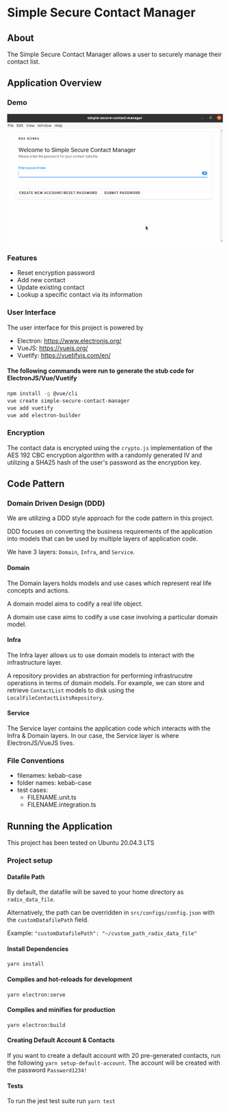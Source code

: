 # Simple Secure Contact Manager

## About

The Simple Secure Contact Manager allows a user to securely manage their contact list.

## Application Overview

### Demo

![Alt Text](demo.gif)

### Features

- Reset encryption password
- Add new contact
- Update existing contact
- Lookup a specific contact via its information

### User Interface

The user interface for this project is powered by

- Electron: https://www.electronjs.org/
- VueJS: https://vuejs.org/
- Vuetify: https://vuetifyjs.com/en/

#### The following commands were run to generate the stub code for ElectronJS/Vue/Vuetify

```bash
npm install -g @vue/cli
vue create simple-secure-contact-manager
vue add vuetify
vue add electron-builder
```

### Encryption

The contact data is encrypted using the `crypto.js` implementation of the AES 192 CBC encryption algorithm with a randomly generated IV and utilizing a
SHA25 hash of the user's password as the encryption key.

## Code Pattern

### Domain Driven Design (DDD)

We are utilizing a DDD style approach for the code pattern in this project.

DDD focuses on converting the business requirements of the application into models that can be used by multiple layers
of application code.

We have 3 layers: `Domain`, `Infra`, and `Service`.

#### Domain

The Domain layers holds models and use cases which represent real life concepts and actions.

A domain model aims to codify a real life object.

A domain use case aims to codify a use case involving a particular domain model.

#### Infra

The Infra layer allows us to use domain models to interact with the infrastructure layer.

A repository provides an abstraction for performing infrastrucutre operations in terms of domain models. For example, we
can store and retrieve `ContactList` models to disk using the `LocalFileContactListsRepository`.

#### Service

The Service layer contains the application code which interacts with the Infra & Domain layers. In our case, the Service
layer is where ElectronJS/VueJS lives.

### File Conventions

- filenames: kebab-case
- folder names: kebab-case
- test cases:
    - FILENAME.unit.ts
    - FILENAME.integration.ts

## Running the Application

This project has been tested on Ubuntu 20.04.3 LTS 

### Project setup

#### Datafile Path

By default, the datafile will be saved to your home directory as `radix_data_file`.

Alternatively, the path can be overridden in `src/configs/config.json` with the `customDatafilePath` field.

Example: `"customDatafilePath": "~/custom_path_radix_data_file"`

#### Install Dependencies

```
yarn install
```

#### Compiles and hot-reloads for development

```
yarn electron:serve
```

#### Compiles and minifies for production

```
yarn electron:build
```

#### Creating Default Account & Contacts

If you want to create a default account with 20 pre-generated contacts, run the following
`yarn setup-default-account`. The account will be created with the password `Password1234!`

#### Tests

To run the jest test suite run
`yarn test`
